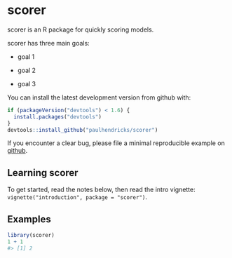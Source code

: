 <!-- README.md is generated from README.Rmd. Please edit that file -->
scorer
======

scorer is an R package for quickly scoring models.

scorer has three main goals:

-   goal 1

-   goal 2

-   goal 3

You can install the latest development version from github with:

``` r
if (packageVersion("devtools") < 1.6) {
  install.packages("devtools")
}
devtools::install_github("paulhendricks/scorer")
```

If you encounter a clear bug, please file a minimal reproducible example on [github](https://github.com/paulhendricks/scorer/issues).

Learning scorer
---------------

To get started, read the notes below, then read the intro vignette: `vignette("introduction", package = "scorer")`.

Examples
--------

``` r
library(scorer)
1 + 1
#> [1] 2
```
